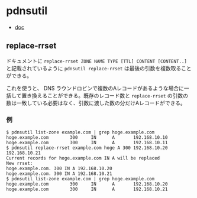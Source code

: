# pdnsutil

- [doc](https://doc.powerdns.com/authoritative/manpages/pdnsutil.1.html)

## replace-rrset

ドキュメントに `replace-rrset ZONE NAME TYPE [TTL] CONTENT [CONTENT..]` と記載されているように `pdnsutil replace-rrset` は最後の引数を複数取ることができる。

これを使うと、 DNS ラウンドロビンで複数のAレコードがあるような場合に一括して置き換えることができる。既存のレコード数と `replace-rrset` の引数の数は一致している必要はなく、引数に渡した数の分だけAレコードができる。

### 例

```
$ pdnsutil list-zone example.com | grep hoge.example.com
hoge.example.com        300     IN      A       192.168.10.10
hoge.example.com        300     IN      A       192.168.10.11
$ pdnsutil replace-rrset example.com hoge A 300 192.168.10.20 192.168.10.21
Current records for hoge.example.com IN A will be replaced
New rrset:
hoge.example.com. 300 IN A 192.168.10.20
hoge.example.com. 300 IN A 192.168.10.21
$ pdnsutil list-zone example.com | grep hoge.example.com
hoge.example.com        300     IN      A       192.168.10.20
hoge.example.com        300     IN      A       192.168.10.21
```
